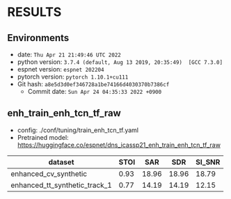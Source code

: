 <!-- Generated by ./scripts/utils/show_enh_score.sh -->
# RESULTS
## Environments
- date: `Thu Apr 21 21:49:46 UTC 2022`
- python version: `3.7.4 (default, Aug 13 2019, 20:35:49)  [GCC 7.3.0]`
- espnet version: `espnet 202204`
- pytorch version: `pytorch 1.10.1+cu111`
- Git hash: `a8e5d3d0ef346728a1be74166d4030370b7386cf`
  - Commit date: `Sun Apr 24 04:35:33 2022 +0900`


## enh_train_enh_tcn_tf_raw

- config: ./conf/tuning/train_enh_tcn_tf.yaml
- Pretrained model: https://huggingface.co/espnet/dns_icassp21_enh_train_enh_tcn_tf_raw


|dataset|STOI|SAR|SDR|SI_SNR|
|---|---|---|---|---|
|enhanced_cv_synthetic|0.93|18.96|18.96|18.79|
|enhanced_tt_synthetic_track_1|0.77|14.19|14.19|12.15|

